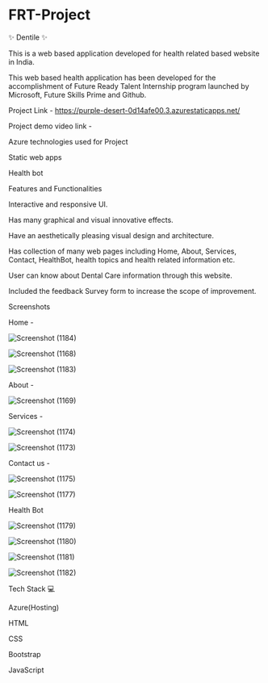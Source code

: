 # FRT-Project
✨ Dentile ✨

This is a web based application developed for health related based website in India.

This web based health application has been developed for the accomplishment of Future Ready Talent Internship program launched by Microsoft, Future Skills Prime and Github.

Project Link - https://purple-desert-0d14afe00.3.azurestaticapps.net/

Project demo video link -

Azure technologies used for Project

Static web apps

Health bot

Features and Functionalities

Interactive and responsive UI.

Has many graphical and visual innovative effects.

Have an aesthetically pleasing visual design and architecture. 

Has collection of many web pages including Home, About, Services, Contact, HealthBot, health topics and health related information etc. 

User can know about Dental Care information through this website.

Included the feedback Survey form to increase the scope of improvement.

Screenshots

Home -

![Screenshot (1184)](https://github.com/NagubandiAlekhya/FRT-Project/assets/107664623/a8112044-2f76-4574-b879-fb54a62eebcc)


![Screenshot (1168)](https://github.com/NagubandiAlekhya/FRT-Project/assets/107664623/663440f1-46f5-49bc-9b11-0405cf005ab8)

![Screenshot (1183)](https://github.com/NagubandiAlekhya/FRT-Project/assets/107664623/0abeb9ae-68a0-466a-8855-a6c0db63c0fe)



About -

![Screenshot (1169)](https://github.com/NagubandiAlekhya/FRT-Project/assets/107664623/0410e132-a5e5-4798-9e16-e6a79a81150a)


Services -

![Screenshot (1174)](https://github.com/NagubandiAlekhya/FRT-Project/assets/107664623/4540f7de-21e6-439d-abbd-58a5771032fc)

![Screenshot (1173)](https://github.com/NagubandiAlekhya/FRT-Project/assets/107664623/835ce5f1-fd2d-4470-9ccd-64c1a48c1f93)


Contact us -

![Screenshot (1175)](https://github.com/NagubandiAlekhya/FRT-Project/assets/107664623/c594749f-e0d3-41e7-809b-011565469be1)

![Screenshot (1177)](https://github.com/NagubandiAlekhya/FRT-Project/assets/107664623/6b2dc419-f3ed-4db1-bf5d-13b1be654728)

Health Bot

![Screenshot (1179)](https://github.com/NagubandiAlekhya/FRT-Project/assets/107664623/7f321170-7481-4588-87cf-36575f9f1362)

![Screenshot (1180)](https://github.com/NagubandiAlekhya/FRT-Project/assets/107664623/46978c73-fefe-4383-a535-cbb46ebb3fea)

![Screenshot (1181)](https://github.com/NagubandiAlekhya/FRT-Project/assets/107664623/d6a7229c-a77d-4862-bbce-20e3d9af3fa7)

![Screenshot (1182)](https://github.com/NagubandiAlekhya/FRT-Project/assets/107664623/9548543e-5786-4a60-b794-f7ad0e8002d4)


Tech Stack 💻

Azure(Hosting)

HTML

CSS

Bootstrap

JavaScript
